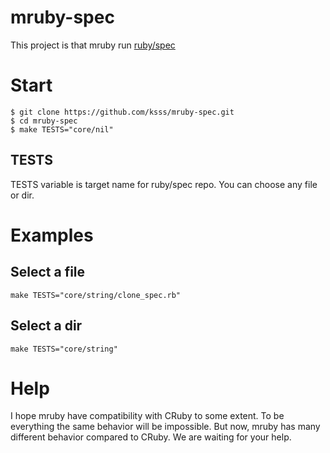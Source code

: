 mruby-spec
===

This project is that mruby run [ruby/spec](https://github.com/ruby/spec)

# Start

```
$ git clone https://github.com/ksss/mruby-spec.git
$ cd mruby-spec
$ make TESTS="core/nil"
```

## TESTS

TESTS variable is target name for ruby/spec repo.
You can choose any file or dir.

# Examples

## Select a file

```
make TESTS="core/string/clone_spec.rb"
```

## Select a dir

```
make TESTS="core/string"
```

# Help

I hope mruby have compatibility with CRuby to some extent.
To be everything the same behavior will be impossible.
But now, mruby has many different behavior compared to CRuby.
We are waiting for your help.
